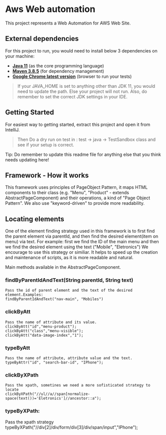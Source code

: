 # Aws Web automation

This project represents a Web Automation for AWS Web Site.

## External dependencies

For this project to run, you would need to install below 3 dependencies on your machine:

- **[Java 11](https://openjdk.java.net/projects/jdk/11/)** (as the core programming language)
- **[Maven 3.8.5](https://maven.apache.org/download.cgi)** (for dependency management)
- **[Google Chrome latest version](https://www.google.com/chrome/?brand=CHBD&gclid=Cj0KCQjwr-SSBhC9ARIsANhzu15P0PA-n9Zp4NpxKaOHVGtBD1TZQH0HlQQE6hUfsOFAU1nf-Rzdlf4aAoTJEALw_wcB&gclsrc=aw.ds)** (browser to run your tests)

> If your JAVA_HOME is set to anything other than JDK 11, you would need to update the path. Else your project
> will not run. Also, do remember to set the correct JDK settings in your IDE.

## Getting Started

For easiest way to getting started, extract this project and open it from IntelliJ.
> Then Do a dry run on test in : test -> java -> TestSandbox class and see if your setup is correct.  

Tip: Do remember to update this readme file for anything else that you think needs updating here!

## Framework - How it works

This framework uses principles of PageObject Pattern, it maps HTML components to their class (e.g. "Menu", "Product" - extends AbstractPageComponent) and their operations, a kind of "Page Object Pattern".
We also use "keyword-driven" to provide more readability.

## Locating elements

One of the element finding strategy used in this framework is to first find the parent element via parentId, and then find the desired element(item on menu) via text.
For example: first we find the ID of the main menu and then we find the desired element using the text ("Mobile", "Eletronics")
We encourage to use this strategy or similiar. It helps to speed up the creation and maintenance of scripts, as it is more readable and natural.

Main methods available in the AbstractPageComponent.

 ### findByParentIdAndText(String parentId, String text)	
	Pass the id of parent element and the text of the desired element.Examples:
	findByParentIdAndText("nav-main", "Mobiles")

 ### clickByAtt
	Pass the name of attribute and its value.
	clickByAtt("id","menu-product");
	clickByAtt("class","menu-visible");
	clickByAtt("data-image-index","1");
		
 ### typeByAtt
	Pass the name of attribute, attribute value and the text. 
	typeByAttr("id", "search-bar-id", "IPhone");  
   
 ### clickByXPath
    Pass the xpath, sometines we need a more sofisticated strategy to locate
	clickByXPath("//ul//a//span[normalize-space(text())='Eletronics']//ancestor::a");
		 
 ### typeByXPath: 
   Pass the xpath strategy
   typeByXPath("//div[2]/div/form/div[3]/div/span/input","IPhone");

 







